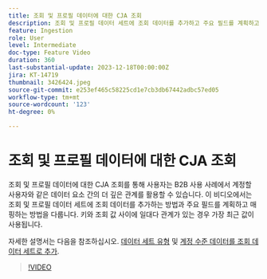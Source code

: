 ```yaml
---
title: 조회 및 프로필 데이터에 대한 CJA 조회
description: 조회 및 프로필 데이터 세트에 조회 데이터를 추가하고 주요 필드를 계획하고 매핑하는 방법을 알아봅니다.
feature: Ingestion
role: User
level: Intermediate
doc-type: Feature Video
duration: 360
last-substantial-update: 2023-12-18T00:00:00Z
jira: KT-14719
thumbnail: 3426424.jpeg
source-git-commit: e253ef465c58225cd1e7cb3db67442adbc57ed05
workflow-type: tm+mt
source-wordcount: '123'
ht-degree: 0%

---
```



# 조회 및 프로필 데이터에 대한 CJA 조회

조회 및 프로필 데이터에 대한 CJA 조회를 통해 사용자는 B2B 사용 사례에서 계정할 사용자와 같은 데이터 요소 간의 더 깊은 관계를 활용할 수 있습니다.  이 비디오에서는 조회 및 프로필 데이터 세트에 조회 데이터를 추가하는 방법과 주요 필드를 계획하고 매핑하는 방법을 다룹니다.  키와 조회 값 사이에 일대다 관계가 있는 경우 가장 최근 값이 사용됩니다.

자세한 설명서는 다음을 참조하십시오. [데이터 세트 유형](https://experienceleague.adobe.com/docs/analytics-platform/using/cja-connections/create-connection.html?lang=en#dataset-types) 및 [계정 수준 데이터를 조회 데이터 세트로 추가](https://experienceleague.adobe.com/docs/analytics-platform/using/cja-usecases/b2b/b2b.html?lang=en).

>[!VIDEO](https://video.tv.adobe.com/v/3426424/?learn=on)
